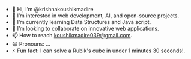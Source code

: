 - 👋 Hi, I’m @krishnakoushikmadire
- 👀 I’m interested in web development, AI, and open-source projects.
- 🌱 I’m currently learning Data Structures and Java script.
- 💞️ I’m looking to collaborate on  innovative web applications.
- 📫 How to reach koushikmadire039@gmail.com.
- 😄 Pronouns: ...
- ⚡ Fun fact: I can solve a Rubik's cube in under 1 minutes 30 seconds!.

<!---
koushikmadire/koushikmadire is a ✨ special ✨ repository because its `README.md` (this file) appears on your GitHub profile.
You can click the Preview link to take a look at your changes.
--->
